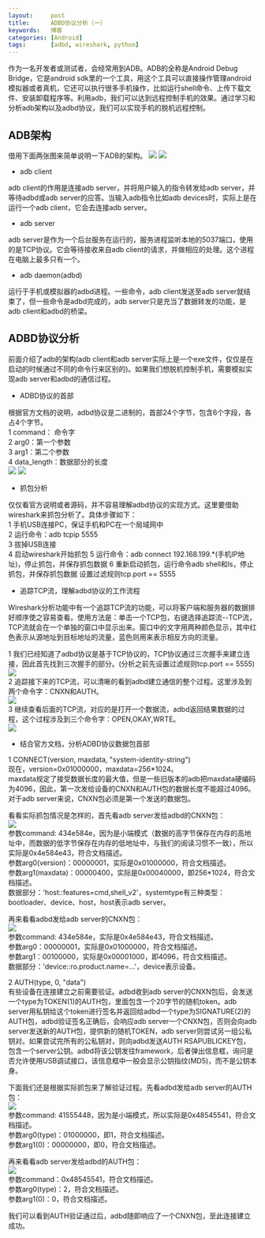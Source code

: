 ```yaml
---
layout:     post
title:      ADBD协议分析（一）
keywords:   博客
categories: [Android]
tags:	    [adbd, wireshark, python]
---
```


作为一名开发者或测试者，会经常用到ADB。ADB的全称是Android Debug Bridge，它是android sdk里的一个工具，用这个工具可以直接操作管理android模拟器或者真机，它还可以执行很多手机操作，比如运行shell命令、上传下载文件、安装卸载程序等。利用adb，我们可以达到远程控制手机的效果。通过学习和分析adb架构以及adbd协议，我们可以实现手机的脱机远程控制。

## ADB架构

借用下面两张图来简单说明一下ADB的架构。
  ![](/images/images_2017/adb_1.jpg)
  ![](/images/images_2017/adb_2.jpg)

* adb client

adb client的作用是连接adb server，并将用户输入的指令转发给adb server，并等待adbd或adb server的应答。当输入adb指令比如adb devices时，实际上是在运行一个adb client，它会去连接adb server。

* adb server

adb server是作为一个后台服务在运行的，服务进程监听本地的5037端口，使用的是TCP协议。它会等待接收来自adb client的请求，并做相应的处理。这个进程在电脑上最多只有一个。

* adb daemon(adbd)

 运行于手机或模拟器的adbd进程。一些命令，adb client发送至adb server就结束了，但一些命令是adbd完成的，adb server只是充当了数据转发的功能，是adb client和adbd的桥梁。



## ADBD协议分析

前面介绍了adb的架构(adb client和adb server实际上是一个exe文件，仅仅是在启动的时候通过不同的命令行来区别的)。如果我们想脱机控制手机，需要模拟实现adb server和adbd的通信过程。

* ADBD协议的首部

根据官方文档的说明，adbd协议是二进制的，首部24个字节，包含6个字段，各占4个字节。     
 1 command： 命令字  
 2 arg0：第一个参数  
 3 arg1：第二个参数  
 4 data_length：数据部分的长度  
![](/images/images_2017/adbd_1.jpg)
![](/images/images_2017/adbd_2.jpg)

* 抓包分析

仅仅看官方说明或者源码，并不容易理解adbd协议的实现方式。这里要借助wireshark来抓包分析了。具体步骤如下：   
 1 手机USB连接PC，保证手机和PC在一个局域网中  
 2 运行命令：adb tcpip 5555  
 3 拔掉USB连接  
 4 启动wireshark开始抓包 
 5 运行命令：adb connect 192.168.199.*(手机IP地址)，停止抓包，并保存抓包数据
 6 重新启动抓包，运行命令adb shell和ls，停止抓包，并保存抓包数据
设置过滤规则tcp.port == 5555 
 
* 追踪TCP流，理解adbd协议的工作流程

Wireshark分析功能中有一个追踪TCP流的功能，可以将客户端和服务器的数据排好顺序使之容易查看。使用方法是：单击一个TCP包，右键选择追踪流--TCP流，TCP流就会在一个单独的窗口中显示出来。窗口中的文字用两种颜色显示，其中红色表示从源地址到目标地址的流量，蓝色则用来表示相反方向的流量。

1 我们已经知道了adbd协议是基于TCP协议的，TCP协议通过三次握手来建立连接，因此首先找到三次握手的部分。(分析之前先设置过滤规则tcp.port == 5555)  
   ![](/images/images_2017/connect_2.jpg)  
2 追踪接下来的TCP流，可以清晰的看到adbd建立通信的整个过程。这里涉及到两个命令字：CNXN和AUTH。  
   ![](/images/images_2017/connect_3.jpg)  
3 继续查看后面的TCP流，对应的是打开一个数据流，adbd返回结果数据的过程，这个过程涉及到三个命令字：OPEN,OKAY,WRTE。  
   ![](/images/images_2017/connect_4.jpg)   
   
* 结合官方文档，分析ADBD协议数据包首部

1 CONNECT(version, maxdata, "system-identity-string")   
现在，version=0x01000000，maxdata=256*1024。  
maxdata规定了接受数据长度的最大值，但是一些旧版本的adb把maxdata硬编码为4096，因此，第一次发给设备的CNXN和AUTH包的数据长度不能超过4096。  
对于adb server来说，CNXN包必须是第一个发送的数据包。  

看看实际抓包情况是怎样的，首先看adb server发给adbd的CNXN包：  
 ![](/images/images_2017/connect_5.jpg)   
参数command: 434e584e，因为是小端模式（数据的高字节保存在内存的高地址中，而数据的低字节保存在内存的低地址中，与我们的阅读习惯不一致），所以实际是0x4e584e43，符合文档描述。  
参数arg0(version)：00000001，实际是0x01000000，符合文档描述。  
参数arg1(maxdata)：00000400，实际是0x00040000，即256*1024，符合文档描述。  
数据部分：'host::features=cmd,shell_v2'，systemtype有三种类型：bootloader、device、host，host表示adb server。  
  
再来看看adbd发给adb server的CNXN包：  
 ![](/images/images_2017/connect_6.jpg)   
参数command: 434e584e，实际是0x4e584e43，符合文档描述。  
参数arg0：00000001，实际是0x01000000，符合文档描述。  
参数arg1：00100000，实际是0x00001000，即4096，符合文档描述。  
数据部分：'device::ro.product.name=...'，device表示设备。  

2 AUTH(type, 0, "data")  
有些设备在连接建立之前需要验证。adbd收到adb server的CNXN包后，会发送一个type为TOKEN(1)的AUTH包，里面包含一个20字节的随机token。adb server用私钥给这个token进行签名并返回给adbd一个type为SIGNATURE(2)的AUTH包，adbd验证签名正确后，会响应adb server一个CNXN包，否则会向adb server发送新的AUTH包，提供新的随机TOKEN，adb server则尝试另一组公私钥对。如果尝试完所有的公私钥对，则向adbd发送AUTH RSAPUBLICKEY包，包含一个server公钥。adbd将该公钥发往framework，后者弹出信息框，询问是否允许使用USB调试接口，该信息框中一般会显示公钥指纹(MD5)，而不是公钥本身。   

下面我们还是根据实际抓包来了解验证过程。先看adbd发给adb server的AUTH包：   
 ![](/images/images_2017/auth_1.jpg)   
参数command: 41555448，因为是小端模式，所以实际是0x48545541，符合文档描述。  
参数arg0(type)：01000000，即1，符合文档描述。  
参数arg1(0)：00000000，即0，符合文档描述。  

再来看看adb server发给adbd的AUTH包：  
 ![](/images/images_2017/auth_2.jpg)   
参数command：0x48545541，符合文档描述。  
参数arg0(type)：2，符合文档描述。  
参数arg1(0)：0，符合文档描述。    

我们可以看到AUTH验证通过后，adbd随即响应了一个CNXN包，至此连接建立成功。
  

